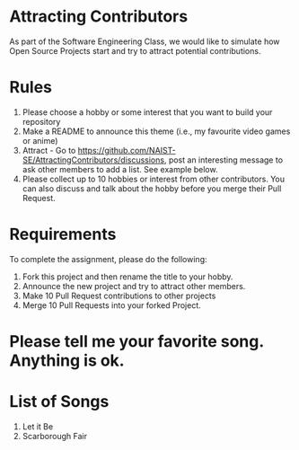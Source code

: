 # Attracting Contributors

As part of the Software Engineering Class, we would like to simulate how 
Open Source Projects start and try to attract potential contributions.

# Rules

1. Please choose a hobby or some interest that you want to build your 
repository
2. Make a README to announce this theme (i.e., my favourite video games or 
anime)
3. Attract - Go to 
https://github.com/NAIST-SE/AttractingContributors/discussions, post an 
interesting message to ask other members to add a list. See example below.
4. Please collect up to 10 hobbies or interest from other contributors. 
You can also discuss and talk about the hobby before you merge their Pull 
Request.

# Requirements

To complete the assignment, please do the following:

1. Fork this project and then rename the title to your hobby.
2. Announce the new project and try to attract other members.
3. Make 10 Pull Request contributions to other projects
4. Merge 10 Pull Requests into your forked Project.
 # Please tell me your favorite song. Anything is ok.

# List of Songs
1. Let it Be
2. Scarborough Fair
